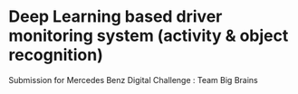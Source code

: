 # Deep Learning based driver monitoring system (activity & object recognition)
Submission for Mercedes Benz Digital Challenge : Team Big Brains
